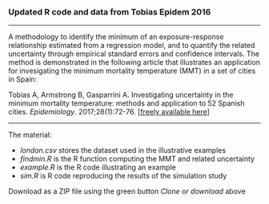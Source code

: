
### Updated R code and data from Tobias Epidem 2016

--------------------------------------------------------------------------------

A methodology to identify the minimum of an exposure-response relationship estimated from a regression model, and to quantify the related uncertainty through empirical standard errors and confidence intervals. The method is demonstrated in the following article that illustrates an application for invesigating the minimum mortality temperature (MMT) in a set of cities in Spain:

Tobias A, Armstrong B, Gasparrini A. Investigating uncertainty in the minimum mortality temperature: methods and application to 52 Spanish cities. *Epidemiology*. 2017;28(1):72-76. [[freely available here](http://www.ag-myresearch.com/2017_tobias_epidem.html)]

--------------------------------------------------------------------------------

The material:

  * *london.csv* stores the dataset used in the illustrative examples
  * *findmin.R* is the R function computing the MMT and related uncertainty
  * *example.R* is the R code illustrating an example
  * *sim.R* is R code reproducing the results of the simulation study
  
Download as a ZIP file using the green button *Clone or download* above
